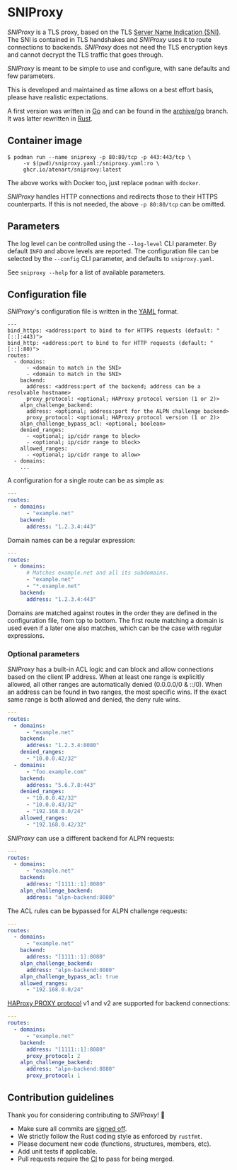 # SNIProxy

_SNIProxy_ is a TLS proxy, based on the TLS
[Server Name Indication (SNI)](https://en.wikipedia.org/wiki/Server_Name_Indication).
The SNI is contained in TLS handshakes and _SNIProxy_ uses it to route
connections to backends. _SNIProxy_ does not need the TLS encryption keys and
cannot decrypt the TLS traffic that goes through.

_SNIProxy_ is meant to be simple to use and configure, with sane defaults and
few parameters.

This is developed and maintained as time allows on a best effort basis, please
have realistic expectations.

A first version was written in [Go](https://go.dev) and can be found in the
[archive/go](https://github.com/atenart/sniproxy/tree/archive/go) branch. It was
latter rewritten in [Rust](https://www.rust-lang.org).

## Container image

```shell
$ podman run --name sniproxy -p 80:80/tcp -p 443:443/tcp \
     -v $(pwd)/sniproxy.yaml:/sniproxy.yaml:ro \
     ghcr.io/atenart/sniproxy:latest
```

The above works with Docker too, just replace `podman` with `docker`.

_SNIProxy_ handles HTTP connections and redirects those to their HTTPS
counterparts. If this is not needed, the above `-p 80:80/tcp` can be omitted.

## Parameters

The log level can be controlled using the `--log-level` CLI parameter. By
default `INFO` and above levels are reported. The configuration file can be
selected by the `--config` CLI parameter, and defaults to `sniproxy.yaml`.

See `sniproxy --help` for a list of available parameters.

## Configuration file

_SNIProxy_'s configuration file is written in the
[YAML](https://en.wikipedia.org/wiki/YAML) format.

```text
---
bind_https: <address:port to bind to for HTTPS requests (default: "[::]:443)">
bind_http: <address:port to bind to for HTTP requests (default: "[::]:80)">
routes:
  - domains:
      - <domain to match in the SNI>
      - <domain to match in the SNI>
    backend:
      address: <address:port of the backend; address can be a resolvable hostname>
      proxy_protocol: <optional; HAProxy protocol version (1 or 2)>
    alpn_challenge_backend:
      address: <optional; address:port for the ALPN challenge backend>
      proxy_protocol: <optional; HAProxy protocol version (1 or 2)>
    alpn_challenge_bypass_acl: <optional; boolean>
    denied_ranges:
      - <optional; ip/cidr range to block>
      - <optional; ip/cidr range to block>
    allowed_ranges:
      - <optional; ip/cidr range to allow>
  - domains:
    ...
```

A configuration for a single route can be as simple as:

```yaml
---
routes:
  - domains:
      - "example.net"
    backend:
      address: "1.2.3.4:443"
```

Domain names can be a regular expression:

```yaml
---
routes:
  - domains:
      # Matches example.net and all its subdomains.
      - "example.net"
      - "*.example.net"
    backend:
      address: "1.2.3.4:443"
```

Domains are matched against routes in the order they are defined in the
configuration file, from top to bottom. The first route matching a domain is
used even if a later one also matches, which can be the case with regular
expressions.

### Optional parameters

_SNIProxy_ has a built-in ACL logic and can block and allow connections based on
the client IP address. When at least one range is explicitly allowed, all other
ranges are automatically denied (0.0.0.0/0 & ::/0). When an address can be found
in two ranges, the most specific wins. If the exact same range is both allowed
and denied, the deny rule wins.

```yaml
---
routes:
  - domains:
      - "example.net"
    backend:
      address: "1.2.3.4:8080"
    denied_ranges:
      - "10.0.0.42/32"
  - domains:
      - "foo.example.com"
    backend:
      address: "5.6.7.8:443"
    denied_ranges:
      - "10.0.0.42/32"
      - "10.0.0.43/32"
      - "192.168.0.0/24"
    allowed_ranges:
      - "192.168.0.42/32"
```

_SNIProxy_ can use a different backend for ALPN requests:

```yaml
---
routes:
  - domains:
      - "example.net"
    backend:
      address: "[1111::1]:8080"
    alpn_challenge_backend:
      address: "alpn-backend:8080"
```

The ACL rules can be bypassed for ALPN challenge requests:

```yaml
---
routes:
  - domains:
      - "example.net"
    backend:
      address: "[1111::1]:8080"
    alpn_challenge_backend:
      address: "alpn-backend:8080"
    alpn_challenge_bypass_acl: true
    allowed_ranges:
      - "192.168.0.0/24"
```

[HAProxy PROXY protocol](https://www.haproxy.org/download/2.0/doc/proxy-protocol.txt)
v1 and v2 are supported for backend connections:

```yaml
---
routes:
  - domains:
      - "example.net"
    backend:
      address: "[1111::1]:8080"
      proxy_protocol: 2
    alpn_challenge_backend:
      address: "alpn-backend:8080"
      proxy_protocol: 1
```

## Contribution guidelines

Thank you for considering contributing to _SNIProxy_! :tada:

- Make sure all commits are
  [signed off](https://www.kernel.org/doc/html/latest/process/submitting-patches.html?highlight=signed%20off#developer-s-certificate-of-origin-1-1).
- We strictly follow the Rust coding style as enforced by `rustfmt`.
- Please document new code (functions, structures, members, etc).
- Add unit tests if applicable.
- Pull requests require the [CI](.github/workflows/ci.yaml) to pass for being
  merged.
